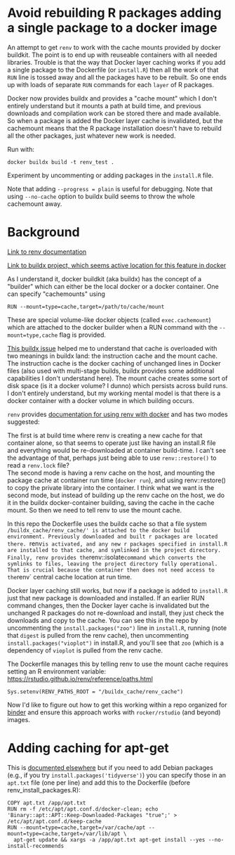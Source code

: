 # Avoid rebuilding R packages adding a single package to a docker image

An attempt to get `renv` to work with the cache mounts provided by docker buildkit. The point is to end up with reuseable containers with all needed libraries. Trouble is that the way that Docker layer caching works if you add a single package to the Dockerfile (or `install.R`) then all the work of that `RUN` line is tossed away and all the packages have to be rebuilt. So one ends up with loads of separate `RUN` commands for each `layer` of R packages.

Docker now provides buildx and provides a "cache mount" which I don't entirely understand but it mounts a path at build time, and previous downloads and compilation work can be stored there and made available. So when a package is added the Docker layer cache is invalidated, but the cachemount means that the R package installation doesn't have to rebuild all the other packages, just whatever new work is needed.

Run with:

```
docker buildx build -t renv_test .
```

Experiment by uncommenting or adding packages in the `install.R` file.

Note that adding `--progress = plain` is useful for debugging. Note that using `--no-cache` option to buildx build seems to throw the whole cachemount away.

# Background

[Link to renv documentation](https://rstudio.github.io/renv/articles/renv.html)

[Link to buildx project, which seems active location for this feature in docker](https://github.com/docker/buildx)

As I understand it, docker buildkit (aka buildx) has the concept of a "builder" which can either be the local docker or a docker container. One can specify "cachemounts" using 

```
RUN --mount=type=cache,target=/path/to/cache/mount 
```

These are special volume-like docker objects (called `exec.cachemount`) which are attached to the docker builder when a RUN command with the ``--mount=type,cache`` flag is provided.

[This buildx issue](https://github.com/docker/buildx/issues/156) helped me to understand that cache is overloaded with two meanings in buildx land: the instruction cache and the mount cache.  The instruction cache is the docker caching of unchanged lines in Docker files (also used with multi-stage builds, buildx provides some additional capabilities I don't understand here).  The mount cache creates some sort of disk space (is it a docker volume? I dunno) which persists across build runs.  I don't entirely understand, but my working mental model is that there is a docker container with a docker volume in which building occurs.

`renv` provides [documentation for using renv with docker](https://rstudio.github.io/renv/articles/docker.html) and has two modes suggested: 

The first is at build time where renv is creating a new cache for that container alone, so that seems to operate just like having an install.R file and everything would be re-downloaded at container build-time. I can't see the advantage of that, perhaps just being able to use `renv::restore()` to read a `renv.lock` file?  
The second mode is having a renv cache on the host, and mounting the package cache at container run time (`docker run`), and using renv::restore() to copy the private library into the container. I think what we want is the second mode, but instead of building up the renv cache on the host, we do it in the buildx docker-container building, saving the cache in the cache mount.  So then we need to tell renv to use the mount cache.

In this repo the Dockerfile uses the buildx cache so that a file system `/buildx_cache/renv_cache/' is attached to the docker build environment. Previously downloaded and built r packages are located there. `renv` is activated, and any new r packages specified in install.R are installed to that cache, and symlinked in the project directory. Finally, renv provides the `renv::isolate` command which converts the symlinks to files, leaving the project directory fully operational.  That is crucial because the container then does not need access to the `renv` central cache location at run time.

Docker layer caching still works, but now if a package is added to `install.R` just that new package is downloaded and installed. If an earlier RUN command changes, then the Docker layer cache is invalidated but the unchanged R packages do not re-download and install, they just check the downloads and copy to the cache. You can see this in the repo by uncommenting the `install.packages("zoo")` line in `install.R`, running (note that `digest` is pulled from the renv cache), then uncommenting `install.packages("vioplot")` in install.R, and you'll see that `zoo` (which is a dependency of `vioplot` is pulled from the renv cache. 


The Dockerfile manages this by telling renv to use the mount cache requires setting an R environment variable: https://rstudio.github.io/renv/reference/paths.html
```
Sys.setenv(RENV_PATHS_ROOT = "/buildx_cache/renv_cache")
```

Now I'd like to figure out how to get this working within a repo organized for [binder](https://mybinder.org/) and ensure this approach works with `rocker/rstudio` (and beyond) images.

# Adding caching for apt-get

This is [documented elsewhere](https://github.com/moby/buildkit/blob/master/frontend/dockerfile/docs/experimental.md#run---mounttypecache) but if you need to add Debian packages (e.g., if you try `install.packages('tidyverse')`) you can specify those in an `apt.txt` file (one per line) and add this to the Dockerfile (before renv_install_packages.R):

```
COPY apt.txt /app/apt.txt
RUN rm -f /etc/apt/apt.conf.d/docker-clean; echo 'Binary::apt::APT::Keep-Downloaded-Packages "true";' > /etc/apt/apt.conf.d/keep-cache
RUN --mount=type=cache,target=/var/cache/apt --mount=type=cache,target=/var/lib/apt \
  apt-get update && xargs -a /app/apt.txt apt-get install --yes --no-install-recommends
```
